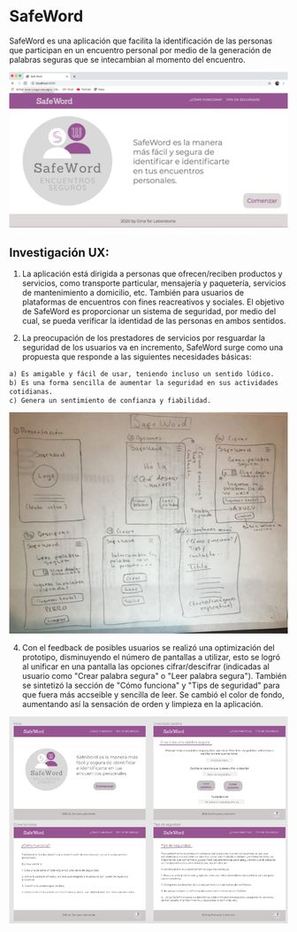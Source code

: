 # SafeWord

SafeWord es una aplicación que facilita la identificación de las personas que participan en un encuentro personal por medio de la generación de palabras seguras que se intecambian al momento del encuentro.

![](imagenesSW/imagenFinal.png)

## Investigación UX:

  1. La aplicación está dirigida a personas que ofrecen/reciben productos y servicios, como transporte particular, mensajería y paquetería, servicios de mantenimiento a domicilio, etc. También para usuarios de plataformas de encuentros con fines reacreativos y sociales. El objetivo de SafeWord es proporcionar un sistema de seguridad, por medio del cual, se pueda verificar la identidad de las personas en ambos sentidos.

  2. La preocupación de los prestadores de servicios por resguardar la seguridad de los usuarios  va en incremento, SafeWord surge como una propuesta que responde a las siguientes necesidades básicas:

    a) Es amigable y fácil de usar, teniendo incluso un sentido lúdico.
    b) Es una forma sencilla de aumentar la seguridad en sus actividades cotidianas.  
    c) Genera un sentimiento de confianza y fiabilidad.

  ![](imagenesSW/prototipoPapel.jpg)

  4. Con el feedback de posibles usuarios se realizó una optimización del prototipo, disminuyendo el número de pantallas a utilizar, esto se logró al unificar en una pantalla las opciones cifrar/descifrar (indicadas al usuario como "Crear
  palabra segura" o "Leer palabra segura"). También se sintetizó la sección de "Cómo funciona" y "Tips de seguridad" para que fuera más accseible y sencilla de leer. Se cambió el color de fondo, aumentando así la sensación de orden y limpieza en la aplicación.

  ![](imagenesSW/prototipoFinalSW.png)
